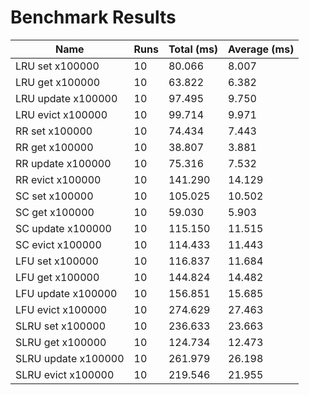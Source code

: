 # Benchmark Results
|Name|Runs|Total (ms)|Average (ms)|
|---|---|---|---|
|LRU set x100000|10|80.066|8.007|
|LRU get x100000|10|63.822|6.382|
|LRU update x100000|10|97.495|9.750|
|LRU evict x100000|10|99.714|9.971|
|RR set x100000|10|74.434|7.443|
|RR get x100000|10|38.807|3.881|
|RR update x100000|10|75.316|7.532|
|RR evict x100000|10|141.290|14.129|
|SC set x100000|10|105.025|10.502|
|SC get x100000|10|59.030|5.903|
|SC update x100000|10|115.150|11.515|
|SC evict x100000|10|114.433|11.443|
|LFU set x100000|10|116.837|11.684|
|LFU get x100000|10|144.824|14.482|
|LFU update x100000|10|156.851|15.685|
|LFU evict x100000|10|274.629|27.463|
|SLRU set x100000|10|236.633|23.663|
|SLRU get x100000|10|124.734|12.473|
|SLRU update x100000|10|261.979|26.198|
|SLRU evict x100000|10|219.546|21.955|
